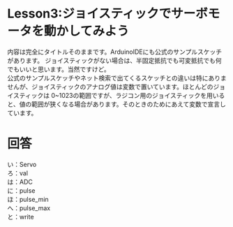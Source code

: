 # Lesson3:ジョイスティックでサーボモータを動かしてみよう
内容は完全にタイトルそのままです。ArduinoIDEにも公式のサンプルスケッチがあります。
ジョイスティックがない場合は、半固定抵抗でも可変抵抗でも何でもいいと思います。当然ですけど。  
公式のサンプルスケッチやネット検索で出てくるスケッチとの違いは特にありませんが、ジョイスティックのアナログ値は変数で置いています。ほとんどのジョイスティックは
0~1023の範囲ですが、ラジコン用のジョイスティックを用いると、値の範囲が狭くなる場合があります。そのときのためにあえて変数で宣言しています。  
# 回答
い：Servo  
ろ：val  
は：ADC  
に：pulse  
ほ：pulse_min  
へ：pulse_max  
と：write  
